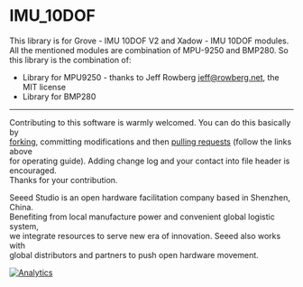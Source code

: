 # IMU_10DOF

This library is for Grove - IMU 10DOF V2 and Xadow - IMU 10DOF modules. All the mentioned modules are combination of MPU-9250 and BMP280. So this library is the combination of:

* Library for MPU9250 - thanks to Jeff Rowberg <jeff@rowberg.net>, the MIT license
* Library for BMP280


----

Contributing to this software is warmly welcomed. You can do this basically by<br>
[forking](https://help.github.com/articles/fork-a-repo), committing modifications and then [pulling requests](https://help.github.com/articles/using-pull-requests) (follow the links above<br>
for operating guide). Adding change log and your contact into file header is encouraged.<br>
Thanks for your contribution.

Seeed Studio is an open hardware facilitation company based in Shenzhen, China. <br>
Benefiting from local manufacture power and convenient global logistic system, <br>
we integrate resources to serve new era of innovation. Seeed also works with <br>
global distributors and partners to push open hardware movement.<br>



[![Analytics](https://ga-beacon.appspot.com/UA-46589105-3/IMU_10DOF)](https://github.com/igrigorik/ga-beacon)
